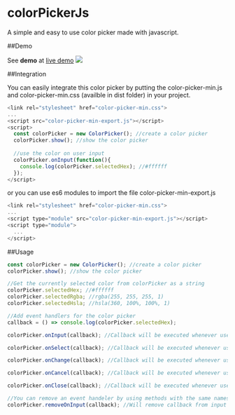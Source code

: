 # colorPickerJs

A simple and easy to use color picker made with javascript.

##Demo

See **demo** at [live demo](https://stakvino.github.io/colorpicker/)
<img src="images/color-picker-domo.gif" />

##Integration

You can easily integrate this color picker by putting the color-picker-min.js and color-picker-min.css (availble in dist folder) in your project.

```javascript
<link rel="stylesheet" href="color-picker-min.css">
...
<script src="color-picker-min-export.js"></script>
<script>
  const colorPicker = new ColorPicker(); //create a color picker
  colorPicker.show(); //show the color picker
  
  //use the color on user input
  colorPicker.onInput(function(){
    console.log(colorPicker.selectedHex); //#ffffff
  });
</script>
```

or you can use es6 modules to import the file color-picker-min-export.js
```javascript
<link rel="stylesheet" href="color-picker-min.css">
...
<script type="module" src="color-picker-min-export.js"></script>
<script type="module">
  ...
</script>
```

##Usage

```javascript
const colorPicker = new ColorPicker(); //create a color picker
colorPicker.show(); //show the color picker

//Get the currently selected color from colorPicker as a string 
colorPicker.selectedHex; //#ffffff
colorPicker.selectedRgba; //rgba(255, 255, 255, 1)
colorPicker.selectedHsla; //hsla(360, 100%, 100%, 1)

//Add event handlers for the color picker
callback = () => console.log(colorPicker.selectedHex);

colorPicker.onInput(callback); //Callback will be executed whenever user change the color value

colorPicker.onSelect(callback); //Callback will be executed whenever user click on select button

colorPicker.onChange(callback); //Callback will be executed whenever user change color and click on any button that hides the color picker (select, close, cancel).

colorPicker.onCancel(callback); //Callback will be executed whenever user click on cancel button

colorPicker.onClose(callback); //Callback will be executed whenever user click on close button

//You can remove an event handeler by using methods with the same names prefixed with remove like so :
colorPicker.removeOnInput(callback); //Will remove callback from input event handlers stack
```


